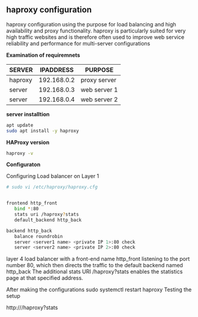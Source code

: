 ## haproxy configuration

haproxy configuration using the purpose for load balancing and high availability and proxy functionality. haproxy is particularly suited for very high traffic websites and is therefore often used to improve web service reliability and performance for multi-server configurations

**Examination of requiremnets**

|SERVER| IPADDRESS|PURPOSE|
|---|---|---|
|haproxy| 192.168.0.2| proxy server |
|server| 192.168.0.3| web server 1|
|server| 192.168.0.4| web server 2 |

**server installtion**

```bash
apt update 
sudo apt install -y haproxy

```

**HAProxy version**

```bash
haproxy -v
```

**Configuraton**

Configuring Load balancer on Layer 1

```bash
# sudo vi /etc/haproxy/haproxy.cfg


frontend http_front
   bind *:80
   stats uri /haproxy?stats
   default_backend http_back

backend http_back
   balance roundrobin
   server <server1 name> <private IP 1>:80 check
   server <server2 name> <private IP 2>:80 check
```

  layer 4 load balancer with a front-end name http_front listening to the port number 80, which then directs the traffic to the default backend named http_back
  The additional stats URI /haproxy?stats enables the statistics page at that specified address.
    
  After making the configurations
  sudo systemctl restart haproxy
  Testing the setup
    
 http://<public IP>/haproxy?stats
